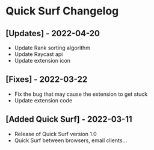 # Quick Surf Changelog

## [Updates] - 2022-04-20
- Update Rank sorting algorithm
- Update Raycast api
- Update extension icon

## [Fixes] - 2022-03-22
- Fix the bug that may cause the extension to get stuck
- Update extension code

## [Added Quick Surf] - 2022-03-11
- Release of Quick Surf version 1.0
- Quick Surf between browsers, email clients...

